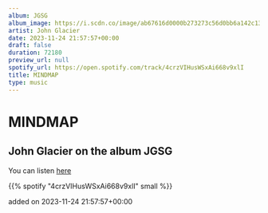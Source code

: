 ```yaml
---
album: JGSG
album_image: https://i.scdn.co/image/ab67616d0000b273273c56d0bb6a142c133d1895
artist: John Glacier
date: 2023-11-24 21:57:57+00:00
draft: false
duration: 72180
preview_url: null
spotify_url: https://open.spotify.com/track/4crzVIHusWSxAi668v9xlI
title: MINDMAP
type: music
---
```



# MINDMAP

## John Glacier on the album JGSG

You can listen [here](https://open.spotify.com/track/4crzVIHusWSxAi668v9xlI)

{{% spotify "4crzVIHusWSxAi668v9xlI" small %}}

added on 2023-11-24 21:57:57+00:00